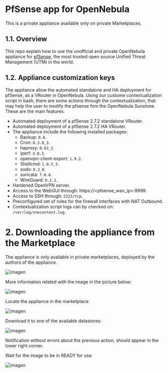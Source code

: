 # PfSense app for OpenNebula

This is a private appliance available only on private Marketplaces.

## 1.1. Overview

This repo explain how to use the unofficial and private OpenNebula appliance for [pfSense](https://www.pfsense.org "Go to pfSense homepage"), the most trusted open source Unified Threat Management (UTM) in the world.

## 1.2. Appliance customization keys

The appliance allow the automated standalone and HA deployment for pfSense, as a VRouter in OpenNebula. Using our custome contextualization script in bash, there are some actions through the contextualization, that may help the user to modify the pfsense fom the OpenNebula Sunstone. These are the main features:

- Automated deployment of a pfSense 2.7.2 standalone VRouter.
- Automated deployment of a pfSense 2.7.2 HA VRouter.
- The appliance include the following installed packages:
  - Backup: `0.6`.
  - Cron: `0.3.8_3`.
  - haproxy: `0.63_2`.
  - iperf: `3.0.3`.
  - openvpn-client-export: `1.9.2`.
  - Shellcmd: `1.0.5_3`.
  - sudo: `0.3_8`.
  - suricata: `7.0.6`.
  - WireGuard: `0.2.1`.
- Hardened OpenVPN server.
- Access to the WebGUI through: https://<pfsense_wan_ip>:9999.
- Access to SSH through: `2222/tcp`.
- Preconfigured set of rules for the firewall interfaces with NAT Outbound.
- Contextualization script logs can by checked on: `/var/log/onecontext.log`.

# 2. Downloading the appliance from the Marketplace

The appliance is only available in private marketplaces, deployed by the authors of the appliance.

![imagen](https://github.com/user-attachments/assets/0f2c1cd2-ba29-49a1-b5ac-896bc7d3b9ba)

More information related with the image in the picture below:

![imagen](https://github.com/user-attachments/assets/5d55b55a-8301-4bd6-91c7-25753d919489)

Locate the appliance in the marketplace:

![imagen](https://github.com/user-attachments/assets/062f485f-e424-4594-a7bb-3a76db6a9aae)

Download it to one of the available datastores:

![imagen](https://github.com/user-attachments/assets/42eec91b-1005-4167-82d0-1f73a6c8e7c9)

Notification without errors about the previous action, should appear in the lower right corner.

Wait for the image to be in READY for use:

![imagen](https://github.com/user-attachments/assets/90019705-d9a4-414c-ae2a-9c17a57b62e9)


